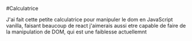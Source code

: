 #Calculatrice

J'ai fait cette petite calculatrice pour manipuler le dom en JavaScript vanilla, faisant beaucoup de react j'aimerais aussi etre capable de faire de la manipulation de DOM, qui est une faiblesse actuellemnt
